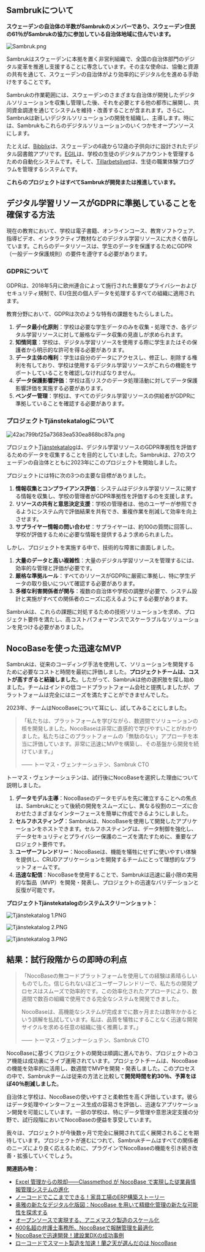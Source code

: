 ## Sambrukについて

**スウェーデンの自治体の半数がSambrukのメンバーであり、スウェーデン住民の61％がSambrukの協力に参加している自治体地域に住んでいます。**

![Sambruk.png](https://static-docs.nocobase.com/bdb18ec7f179a4df9ec97f67b5bcf44d.png)

Sambrukはスウェーデンに本拠を置く非営利組織で、全国の自治体部門のデジタル変革を推進し支援することに専念しています。その主な使命は、協働と資源の共有を通じて、スウェーデンの自治体がより効率的にデジタル化を進める手助けをすることです。

Sambrukの作業範囲には、スウェーデンのさまざまな自治体が開発したデジタルソリューションを収集し管理した後、それを必要とする他の都市に展開し、共同資金調達を通じてシステムを維持・改善することが含まれます。さらに、Sambrukは新しいデジタルソリューションの開発を組織し、主導します。時には、Sambrukもこれらのデジタルソリューションのいくつかをオープンソースにします。

たとえば、[Bibblix](https://sambruk.se/bibblix-barnbiblioteksapp/)は、スウェーデンの6歳から12歳の子供向けに設計されたデジタル図書館アプリです。[EGIL](https://sambruk.se/egil-dnp/)は、学校の生徒のデジタルアカウントを管理するための自動化システムです。そして、[Tillarbetslivet](https://sambruk.se/prao/)は、生徒の職業体験プログラムを管理するシステムです。

**これらのプロジェクトはすべてSambrukが開発または推進しています。**

## デジタル学習リソースがGDPRに準拠していることを確保する方法

現在の教育において、学校は電子書籍、オンラインコース、教育ソフトウェア、指導ビデオ、インタラクティブ教材などのデジタル学習リソースに大きく依存しています。これらのデータリソースは、学生のデータを保護するためにGDPR（一般データ保護規則）の要件を遵守する必要があります。

### GDPRについて

GDPRは、2018年5月に欧州連合によって施行された重要なプライバシーおよびセキュリティ規制で、EU住民の個人データを処理するすべての組織に適用されます。

教育分野において、GDPRは次のような特有の課題をもたらしました。

1. **データ最小化原則**：学校は必要な学生データのみを収集・処理でき、各デジタル学習リソースに対して厳格なデータ収集の見直しが求められます。
2. **知情同意**：学校は、デジタル学習リソースを使用する際に学生またはその保護者から明示的な許可を得る必要があります。
3. **データ主体の権利**：学生は自分のデータにアクセスし、修正し、削除する権利を有しており、学校は使用するデジタル学習リソースがこれらの機能をサポートしていることを確認しなければなりません。
4. **データ保護影響評価**：学校は高リスクのデータ処理活動に対してデータ保護影響評価を実施する必要があります。
5. **ベンダー管理**：学校は、すべてのデジタル学習リソースの供給者がGDPRに準拠していることを確認する必要があります。

### プロジェクトTjänstekatalogについて

![42ac799bf25a73683ea530ea868bc87a.png](https://static-docs.nocobase.com/42ac799bf25a73683ea530ea868bc87a.png)

プロジェクト[Tjänstekatalog](https://sambruk.se/tjanstekollen/)は、デジタル学習リソースのGDPR準拠性を評価するためのデータを収集することを目的としていました。Sambrukは、27のスウェーデンの自治体とともに2023年にこのプロジェクトを開始しました。

プロジェクトには特に次の3つの主要な目標がありました。

1. **情報収集とコンプライアンス評価**：システムはデジタル学習リソースに関する情報を収集し、学校の管理者がGDPR準拠性を評価するのを支援します。
2. **リソースの共有と意思決定支援**：学校の管理者は、他のユーザーが参照できるようにシステム内で評価結果を共有でき、重複作業を削減して効率を向上させます。
3. **サプライヤー情報の問い合わせ**：サプライヤーは、約100の質問に回答し、学校が評価するために必要な情報を提供するよう求められました。

しかし、プロジェクトを実施する中で、技術的な障害に直面しました。

1. **大量のデータと高い複雑性**：大量のデジタル学習リソースを管理するには、効率的な管理と評価が必要です。
2. **厳格な準拠ルール**：すべてのリソースがGDPRに厳密に準拠し、特に学生データの取り扱いについて確認する必要があります。
3. **多様な利害関係者が関与**：複数の自治体や学校の調整が必要で、システム設計と実施がすべての関係者のニーズに応えるようにする必要があります。

Sambrukは、これらの課題に対処するための技術ソリューションを求め、プロジェクト要件を満たし、高コストパフォーマンスでスケーラブルなソリューションを見つける必要がありました。

## NocoBaseを使った迅速なMVP

Sambrukは、従来のコーディング手法を使用して、ソリューションを開発するために必要なコストと時間を最初に評価しました。**プロジェクトチームは、コストが高すぎると結論しました**。したがって、Sambrukは他の選択肢を探し始めました。チームはインドの低コードプラットフォーム会社と提携しましたが、プラットフォームは完全にはニーズを満たすことができませんでした。

2023年、チームはNocoBaseについて耳にし、試してみることにしました。

> 「私たちは、プラットフォームを学びながら、数週間でソリューションの核を開発しました。NocoBaseは非常に直感的で学びやすいことがわかりました。私たちはこのプラットフォームの「無駄のない」アプローチを本当に評価しています。非常に迅速にMVPを構築し、その基盤から開発を続けています。」
>
> —— トーマス・ヴェンナーシュテン、Sambruk CTO

トーマス・ヴェンナーシュテンは、試行後にNocoBaseを選択した理由について説明しました。

1. **データモデル主導**：NocoBaseのデータモデルを先に確立することへの焦点は、Sambrukにとって後続の開発をスムーズにし、異なる役割のニーズに合わせたさまざまなインターフェースを簡単に作成できるようにしました。
2. **セルフホスティング**：Sambrukは、NocoBaseを使用して開発したアプリケーションをホストできます。セルフホスティングは、データ制御を強化し、データセキュリティとプライバシー保護のニーズを満たすために、重要なプロジェクト要件です。
3. **ユーザーフレンドリー**：NocoBaseは、機能を犠牲にせずに使いやすい体験を提供し、CRUDアプリケーションを開発するチームにとって理想的なプラットフォームです。
4. **迅速な配信**：NocoBaseを使用することで、Sambrukは迅速に最小限の実用的な製品（MVP）を開発・発表し、プロジェクトの迅速なバリデーションと反復が可能です。

**プロジェクトTjänstekatalogのシステムスクリーンショット：**

![Tjänstekatalog 1.PNG](https://static-docs.nocobase.com/c06f5fab82d96a323a4658f44783539e.PNG)

![Tjänstekatalog 2.PNG](https://static-docs.nocobase.com/95d25163c09d69777c033361a2ea078f.PNG)

![Tjänstekatalog 3.PNG](https://static-docs.nocobase.com/37e042f7635cc0100a0f93dd3965655b.PNG)

## 結果：試行段階からの即時の利点

> 「NocoBaseの無コードプラットフォームを使用しての経験は素晴らしいものでした。信じられないほどユーザーフレンドリーで、私たちの開発プロセスはスムーズで効率的です。この効率化されたアプローチにより、数週間で数百の組織で使用できる完全なシステムを開発できました。
>
> NocoBaseは、高機能なシステムが完成までに数ヶ月または数年かかるという誤解を払拭しています。私は、品質を犠牲にすることなく迅速な開発サイクルを求める任意の組織に強く推薦します。」
>
> —— トーマス・ヴェンナーシュテン、Sambruk CTO

NocoBaseに基づくプロジェクトの開発は順調に進んでおり、プロジェクトのコア機能は成功裏にライブ運用されています。プロジェクトチームは、NocoBaseの機能を効率的に活用し、数週間でMVPを開発・発表しました。このプロセスの中で、Sambrukチームは従来の方法と比較して**開発時間を約30％、予算をほぼ40％削減しました**。

自治体と学校は、NocoBaseの使いやすさと柔軟性を高く評価しています。彼らはデータ処理やインターフェース生成の容易さを評価し、迅速なアプリケーション開発を可能にしています。一部の学校は、特にデータ管理や意思決定支援の分野で、試行段階においてNocoBaseの便益を享受しています。

我々は、プロジェクトが今後数ヶ月で完全に展開されて広く展開されることを期待しています。プロジェクトが進むにつれて、Sambrukチームはすべての関係者のニーズにより良く応えるために、プラグインでNocoBaseの機能を引き続き改善・拡張していくでしょう。

**関連読み物：**

* [Excel 管理からの脱却――Classmethod が NocoBase で実現した従業員情報管理システムの進化](https://www.nocobase.com/ja/blog/classmethod)
* [ノーコードでここまでできる！家具工場のERP構築ストーリー](https://www.nocobase.com/ja/blog/olmon)
* [奥雅の新たなデジタル化版図：NocoBase を用いて精緻化管理の新たな可能性を探求する](https://www.nocobase.com/ja/blog/l-a)
* [オープンソースで実現する、アニメマスク製造のスケール化](https://www.nocobase.com/ja/blog/kigland)
* [400名超の弁護士事務所、NocoBaseで報酬管理を最適化](https://www.nocobase.com/ja/blog/how-400-lawyer-firm-streamlines-commission-management-with-nocobase)
* [NocoBaseで迅速開発！建設業DXの成功事例](https://www.nocobase.com/ja/blog/rapid-development-with-nocobase)
* [ローコードでスマート製造を加速！蘭之天が選んだのは NocoBase](https://www.nocobase.com/ja/blog/Orchisky)
